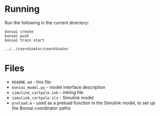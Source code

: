 
# Running

Run the following in the current directory:

    bonsai create
    bonsai push
    bonsai train start

    ../../coordinator/coordinator

# Files

* `README.md` - this file
* `bonsai_model.py` - model interface description
* `simulink_cartpole.ink` - inkling file
* `simulink_cartpole.slx` - Simulink model
* `preload.m` - used as a preload function in the Simulink model, to set up the Bonsai coordinator paths
